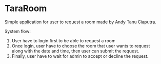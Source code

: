 # TaraRoom
Simple application for user to request a room made by Andy Tanu Ciaputra.

System flow:
1. User have to login first to be able to request a room
2. Once login, user have to choose the room that user wants to request along with the date and time, then user can submit the request.
3. Finally, user have to wait for admin to accept or decline the request.